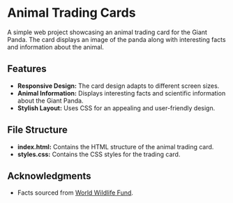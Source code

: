 # Animal Trading Cards

A simple web project showcasing an animal trading card for the Giant Panda. The card displays an image of the panda along with interesting facts and information about the animal.

## Features

- **Responsive Design:** The card design adapts to different screen sizes.
- **Animal Information:** Displays interesting facts and scientific information about the Giant Panda.
- **Stylish Layout:** Uses CSS for an appealing and user-friendly design.

## File Structure

- **index.html:** Contains the HTML structure of the animal trading card.
- **styles.css:** Contains the CSS styles for the trading card.

## Acknowledgments

- Facts sourced from [World Wildlife Fund](https://www.worldwildlife.org/species/giant-panda).
